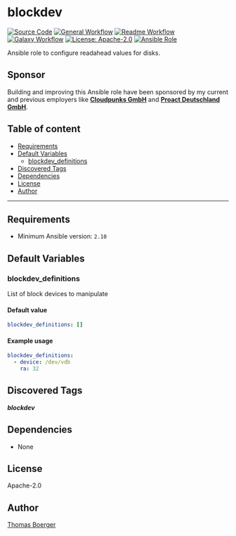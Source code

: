 # blockdev

[![Source Code](https://img.shields.io/badge/github-source%20code-blue?logo=github&amp;logoColor=white)](https://github.com/rolehippie/blockdev)
[![General Workflow](https://github.com/rolehippie/blockdev/actions/workflows/general.yml/badge.svg)](https://github.com/rolehippie/blockdev/actions/workflows/general.yml)
[![Readme Workflow](https://github.com/rolehippie/blockdev/actions/workflows/readme.yml/badge.svg)](https://github.com/rolehippie/blockdev/actions/workflows/readme.yml)
[![Galaxy Workflow](https://github.com/rolehippie/blockdev/actions/workflows/galaxy.yml/badge.svg)](https://github.com/rolehippie/blockdev/actions/workflows/galaxy.yml)
[![License: Apache-2.0](https://img.shields.io/github/license/rolehippie/blockdev)](https://github.com/rolehippie/blockdev/blob/master/LICENSE)
[![Ansible Role](https://img.shields.io/badge/role-rolehippie.blockdev-blue)](https://galaxy.ansible.com/rolehippie/blockdev)

Ansible role to configure readahead values for disks.

## Sponsor

Building and improving this Ansible role have been sponsored by my current and previous employers like **[Cloudpunks GmbH](https://cloudpunks.de)** and **[Proact Deutschland GmbH](https://www.proact.eu)**.

## Table of content

- [Requirements](#requirements)
- [Default Variables](#default-variables)
  - [blockdev_definitions](#blockdev_definitions)
- [Discovered Tags](#discovered-tags)
- [Dependencies](#dependencies)
- [License](#license)
- [Author](#author)

---

## Requirements

- Minimum Ansible version: `2.10`


## Default Variables

### blockdev_definitions

List of block devices to manipulate

#### Default value

```YAML
blockdev_definitions: []
```

#### Example usage

```YAML
blockdev_definitions:
  - device: /dev/vdb
    ra: 32
```

## Discovered Tags

**_blockdev_**


## Dependencies

- None

## License

Apache-2.0

## Author

[Thomas Boerger](https://github.com/tboerger)
